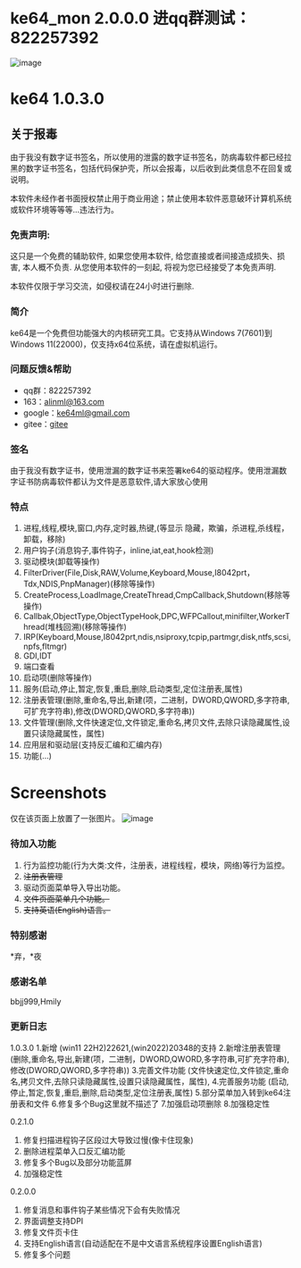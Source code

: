 # ke64_mon 2.0.0.0 进qq群测试：822257392
![image](https://github.com/alinml/ke64/blob/main/screenshots/process(hook).jpg)

# ke64 1.0.3.0

## 关于报毒
由于我没有数字证书签名，所以使用的泄露的数字证书签名，防病毒软件都已经拉黑的数字证书签名，包括代码保护壳，所以会报毒，以后收到此类信息不在回复或说明。

本软件未经作者书面授权禁止用于商业用途；禁止使用本软件恶意破环计算机系统或软件环境等等等...违法行为。

### 免责声明:
这只是一个免费的辅助软件, 如果您使用本软件, 给您直接或者间接造成损失、损害, 本人概不负责. 从您使用本软件的一刻起, 将视为您已经接受了本免责声明.

本软件仅限于学习交流，如侵权请在24小时进行删除.

### 简介

ke64是一个免费但功能强大的内核研究工具。它支持从Windows 7(7601)到Windows 11(22000)，仅支持x64位系统，请在虚拟机运行。

### 问题反馈&帮助
* qq群：822257392
* 163：alinml@163.com
* google：ke64ml@gmail.com
* gitee：[gitee](https://gitee.com/alinml/ke64)

### 签名
由于我没有数字证书，使用泄漏的数字证书来签署ke64的驱动程序。使用泄漏数字证书防病毒软件都认为文件是恶意软件,请大家放心使用


### 特点
1. 进程,线程,模块,窗口,内存,定时器,热键,(等显示 隐藏，欺骗，杀进程,杀线程，卸载，移除)
2. 用户钩子(消息钩子,事件钩子，inline,iat,eat,hook检测)
3. 驱动模块(卸载等操作)
4. FilterDriver(File,Disk,RAW,Volume,Keyboard,Mouse,I8042prt，Tdx,NDIS,PnpManager)(移除等操作)
5. CreateProcess,LoadImage,CreateThread,CmpCallback,Shutdown(移除等操作)
6. Callbak,ObjectType,ObjectTypeHook,DPC,WFPCallout,minifilter,WorkerThread(堆栈回溯)(移除等操作)
7. IRP(Keyboard,Mouse,I8042prt,ndis,nsiproxy,tcpip,partmgr,disk,ntfs,scsi,npfs,fltmgr)
8. GDI,IDT
9. 端口查看
10. 启动项(删除等操作)
11. 服务(启动,停止,暂定,恢复,重启,删除,启动类型,定位注册表,属性)
12. 注册表管理(删除,重命名,导出,新建(项，二进制，DWORD,QWORD,多字符串,可扩充字符串),修改(DWORD,QWORD,多字符串))
13. 文件管理(删除,文件快速定位,文件锁定,重命名,拷贝文件,去除只读隐藏属性,设置只读隐藏属性，属性)
14. 应用层和驱动层(支持反汇编和汇编内存)
15. 功能(...)

# Screenshots
仅在该页面上放置了一张图片。
![image](https://github.com/alinml/ke64/blob/main/screenshots/process(hook).jpg)

### 待加入功能
1. 行为监控功能(行为大类:文件，注册表，进程线程，模块，网络)等行为监控。
2. ~~注册表管理~~
3. 驱动页面菜单导入导出功能。
4. ~~文件页面菜单几个功能。~~
5. ~~支持英语(English)语言。~~
### 特别感谢
*弃，*夜

### 感谢名单
bbjj999,Hmily


### 更新日志 

1.0.3.0
1.新增 (win11 22H2)22621,(win2022)20348的支持
2.新增注册表管理 (删除,重命名,导出,新建(项，二进制，DWORD,QWORD,多字符串,可扩充字符串),修改(DWORD,QWORD,多字符串))
3.完善文件功能 (文件快速定位,文件锁定,重命名,拷贝文件,去除只读隐藏属性,设置只读隐藏属性，属性),
4.完善服务功能 (启动,停止,暂定,恢复,重启,删除,启动类型,定位注册表,属性)
5.部分菜单加入转到ke64注册表和文件
6.修复多个Bug这里就不描述了
7.加强启动项删除
8.加强稳定性

0.2.1.0
1. 修复扫描进程钩子区段过大导致过慢(像卡住现象)
2. 删除进程菜单入口反汇编功能
3. 修复多个Bug以及部分功能蓝屏
4. 加强稳定性

0.2.0.0
1. 修复消息和事件钩子某些情况下会有失败情况
2. 界面调整支持DPI
3. 修复文件页卡住
4. 支持English语言(自动适配在不是中文语言系统程序设置English语言)
5. 修复多个问题
